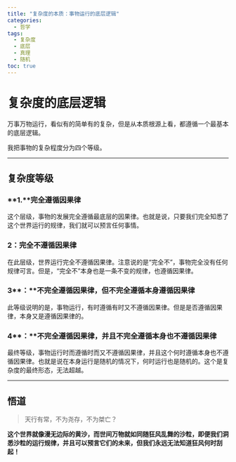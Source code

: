 ```yaml
---
title: "复杂度的本质：事物运行的底层逻辑"
categories:
  - 哲学
tags:
  - 复杂度
  - 底层
  - 真理
  - 随机
toc: true 
---
```


# 复杂度的底层逻辑

万事万物运行，看似有的简单有的复杂，但是从本质根源上看，都遵循一个最基本的底层逻辑。

我把事物的复杂程度分为四个等级。

---

## 复杂度等级

### **1.**完全遵循因果律

这个层级，事物的发展完全遵循最底层的因果律。也就是说，只要我们完全知悉了这个世界运行的规律，我们就可以预言任何事情。

### 2：完全不遵循因果律

在此层级，世界运行完全不遵循因果律。注意说的是“完全不”，事物完全没有任何规律可言。但是，“完全不”本身也是一条不变的规律，也遵循因果律。

### 3**：**不完全遵循因果律，但不完全遵循本身遵循因果律

此等级说明的是，事物运行，有时遵循有时又不遵循因果律。但是是否遵循因果律，本身又是遵循因果律的。

### 4**：**不完全遵循因果律，并且不完全遵循本身也不遵循因果律

最终等级，事物运行时而遵循时而又不遵循因果律，并且这个何时遵循本身也不遵循因果律。也就是说在本身运行是随机的情况下，何时运行也是随机的。这个是复杂度的最终形态，无法超越。

---

## **悟道**

> 天行有常，不为尧存，不为桀亡？

**这个世界就像漫无边际的黄沙，而世间万物就如同随狂风乱舞的沙粒，即便我们洞悉沙粒的运行规律，并且可以预言它们的未来，但我们永远无法知道狂风何时刮起！**
